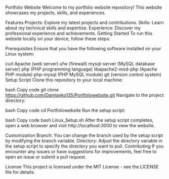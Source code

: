 Portfolio Website
Welcome to my portfolio website repository! This website showcases my projects, skills, and experiences.

Features
Projects: Explore my latest projects and contributions.
Skills: Learn about my technical skills and expertise.
Experience: Discover my professional experience and achievements.
Getting Started
To run this website locally on your device, follow these steps:

Prerequisites
Ensure that you have the following software installed on your Linux system:

curl
Apache (web server)
ufw (firewall)
mysql-server (MySQL database server)
php (PHP programming language)
libapache2-mod-php (Apache PHP module)
php-mysql (PHP MySQL module)
git (version control system)
Setup Script
Clone this repository to your local machine:

bash
Copy code
git clone https://github.com/Damianko135/Portfoliowebsite.git
Navigate to the project directory:

bash
Copy code
cd Portfoliowebsite
Run the setup script:

bash
Copy code
bash Linux_Setup.sh
After the setup script completes, open a web browser and visit http://localhost:3000 to view the website.

Customization
Branch: You can change the branch used by the setup script by modifying the branch variable.
Directory: Adjust the directory variable in the setup script to specify the directory you want to pull.
Contributing
If you encounter any issues or have suggestions for improvements, feel free to open an issue or submit a pull request.

License
This project is licensed under the MIT License - see the LICENSE file for details.
